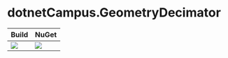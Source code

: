 # dotnetCampus.GeometryDecimator

| Build | NuGet |
|--|--|
|![](https://github.com/dotnet-campus/dotnetCampus.GeometryDecimator/workflows/.NET%20Core/badge.svg)|[![](https://img.shields.io/nuget/v/dotnetCampus.GeometryDecimator.svg)](https://www.nuget.org/packages/dotnetCampus.GeometryDecimator)|